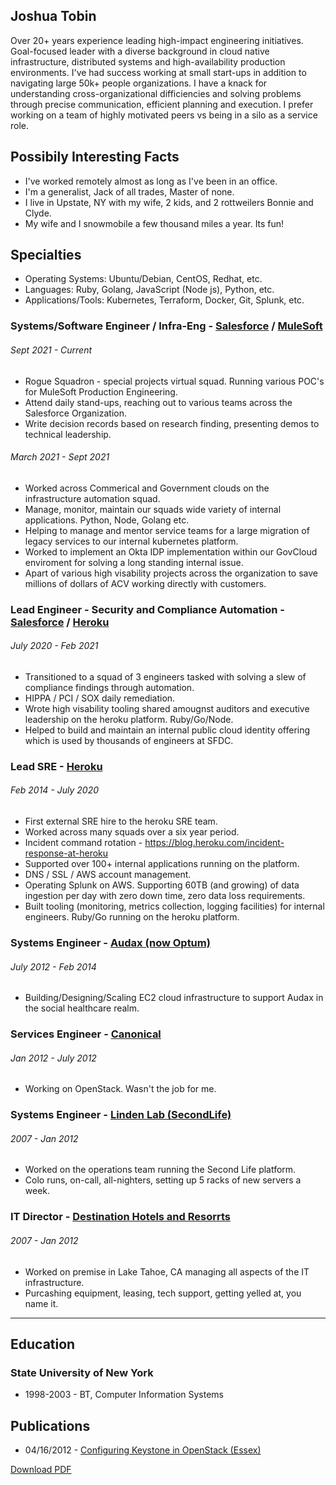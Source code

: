 ## Joshua Tobin

Over 20+ years experience leading high-impact engineering initiatives. Goal-focused leader with a diverse background in cloud native infrastructure, distributed systems and high-availability production environments. I've had success working at small start-ups in addition to navigating large 50k+ people organizations. I have a knack for understanding cross-organizational difficiencies and solving problems through precise communication, efficient planning and execution. I prefer working on a team of highly motivated peers vs being in a silo as a service role. 

## Possibily Interesting Facts

* I've worked remotely almost as long as I've been in an office. 
* I'm a generalist, Jack of all trades, Master of none. 
* I live in Upstate, NY with my wife, 2 kids, and 2 rottweilers Bonnie and Clyde. 
* My wife and I snowmobile a few thousand miles a year. Its fun!

## Specialties

* Operating Systems: Ubuntu/Debian, CentOS, Redhat, etc.
* Languages: Ruby, Golang, JavaScript (Node js), Python, etc.
* Applications/Tools: Kubernetes, Terraform, Docker, Git, Splunk, etc.

### Systems/Software Engineer / Infra-Eng - [Salesforce](https://www.salesforce.com/) / [MuleSoft](https://www.mulesoft.com/)
###### Sept 2021 - Current

* Rogue Squadron - special projects virtual squad. Running various POC's for MuleSoft Production Engineering.
* Attend daily stand-ups, reaching out to various teams across the Salesforce Organization.
* Write decision records based on research finding, presenting demos to technical leadership.

###### March 2021 - Sept 2021

* Worked across Commerical and Government clouds on the infrastructure automation squad. 
* Manage, monitor, maintain our squads wide variety of internal applications. Python, Node, Golang etc.
* Helping to manage and mentor service teams for a large migration of legacy services to our internal kubernetes platform. 
* Worked to implement an Okta IDP implementation within our GovCloud enviroment for solving a long standing internal issue. 
* Apart of various high visability projects across the organization to save millions of dollars of ACV working directly with customers. 

### Lead Engineer - Security and Compliance Automation - [Salesforce](https://www.salesforce.com/) / [Heroku](https://www.heroku.com/about) 
###### July 2020 - Feb 2021

* Transitioned to a squad of 3 engineers tasked with solving a slew of compliance findings through automation. 
* HIPPA / PCI / SOX daily remediation.
* Wrote high visability tooling shared amougnst auditors and executive leadership on the heroku platform. Ruby/Go/Node.
* Helped to build and maintain an internal public cloud identity offering which is used by thousands of engineers at SFDC.

### Lead SRE - [Heroku](https://www.heroku.com/about)
###### Feb 2014 - July 2020

* First external SRE hire to the heroku SRE team.
* Worked across many squads over a six year period.
* Incident command rotation - https://blog.heroku.com/incident-response-at-heroku
* Supported over 100+ internal applications running on the platform. 
* DNS / SSL / AWS account management. 
* Operating Splunk on AWS. Supporting 60TB (and growing) of data ingestion per day with zero down time, zero data loss requirements.
* Built tooling (monitoring, metrics collection, logging facilities) for internal engineers. Ruby/Go running on the heroku platform.

### Systems Engineer - [Audax (now Optum)](https://www.optum.com/)
###### July 2012 - Feb 2014

* Building/Designing/Scaling EC2 cloud infrastructure to support Audax in the social healthcare realm.

### Services Engineer - [Canonical](https://canonical.com/)
###### Jan 2012 - July 2012

* Working on OpenStack. Wasn't the job for me. 

### Systems Engineer - [Linden Lab (SecondLife)](https://lindenlab.com/)
###### 2007 - Jan 2012

* Worked on the operations team running the Second Life platform.
* Colo runs, on-call, all-nighters, setting up 5 racks of new servers a week.

### IT Director - [Destination Hotels and Resorrts](https://www.destinationhotels.com)
###### 2007 - Jan 2012

* Worked on premise in Lake Tahoe, CA managing all aspects of the IT infrastructure.
* Purcashing equipment, leasing, tech support, getting yelled at, you name it.

----

## Education

### State University of New York 
* 1998-2003 - BT, Computer Information Systems

## Publications
* 04/16/2012 - [Configuring Keystone in OpenStack (Essex)](https://ubuntu.com/blog/configuring-keystone-in-openstack-essex)




[Download PDF](https://github.com/joshuatobin/joshuatobin.github.io/raw/master/JoshuaTobin_Resume.pdf)

